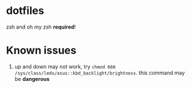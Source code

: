 # dotfiles

zsh and oh my zsh __required__!

# Known issues

1. up and down may not work, try `chmod 666 /sys/class/leds/asus::kbd_backlight/brightness`. this command may be **dangerous**
